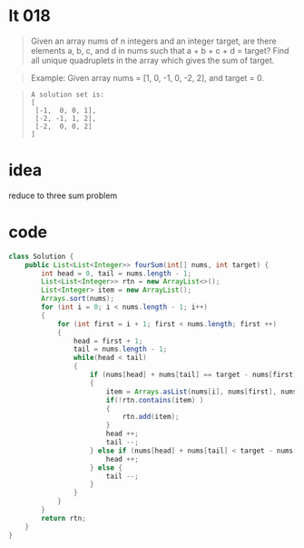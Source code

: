 # lt 018

> Given an array nums of n integers and an integer target, are there elements a, b, c, and d in nums such that a + b + c + d = target? Find all unique quadruplets in the array which gives the sum of target.


> Example:
> Given array nums = [1, 0, -1, 0, -2, 2], and target = 0.

>     A solution set is:
>     [
>      [-1,  0, 0, 1],
>      [-2, -1, 1, 2],
>      [-2,  0, 0, 2]
>     ]

# idea
reduce to three sum problem

# code
```Java
class Solution {
    public List<List<Integer>> fourSum(int[] nums, int target) {
        int head = 0, tail = nums.length - 1;
        List<List<Integer>> rtn = new ArrayList<>();
        List<Integer> item = new ArrayList();
        Arrays.sort(nums);
        for (int i = 0; i < nums.length - 1; i++) 
        {
            for (int first = i + 1; first < nums.length; first ++) 
            {
                head = first + 1;
                tail = nums.length - 1;
                while(head < tail) 
                {
                    if (nums[head] + nums[tail] == target - nums[first] - nums[i]) 
                    {
                        item = Arrays.asList(nums[i], nums[first], nums[head], nums[tail]);
                        if(!rtn.contains(item) )
                        {
                            rtn.add(item);
                        }
                        head ++;
                        tail --;
                    } else if (nums[head] + nums[tail] < target - nums[first] - nums[i]){
                        head ++;
                    } else {
                        tail --;
                    }
                }
            }
        }
        return rtn;
    }
}
```
